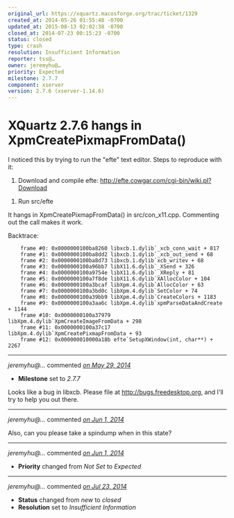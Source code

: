 ```yaml
---
original_url: https://xquartz.macosforge.org/trac/ticket/1329
created_at: 2014-05-26 01:55:48 -0700
updated_at: 2015-08-13 02:02:38 -0700
closed_at: 2014-07-23 00:15:23 -0700
status: closed
type: crash
resolution: Insufficient Information
reporter: tss@…
owner: jeremyhu@…
priority: Expected
milestone: 2.7.7
component: xserver
version: 2.7.6 (xserver-1.14.6)
---
```


XQuartz 2.7.6 hangs in XpmCreatePixmapFromData()
================================================


I noticed this by trying to run the "efte" text editor. Steps to reproduce with it:

1.  Download and compile efte: <http://efte.cowgar.com/cgi-bin/wiki.pl?Download>

<!-- -->

1.  Run src/efte

It hangs in XpmCreatePixmapFromData() in src/con\_x11.cpp. Commenting out the call makes it work.

Backtrace:

        frame #⁠0: 0x0000000100ba8260 libxcb.1.dylib`_xcb_conn_wait + 817
        frame #⁠1: 0x0000000100ba8dd2 libxcb.1.dylib`_xcb_out_send + 68
        frame #⁠2: 0x0000000100ba8d73 libxcb.1.dylib`xcb_writev + 68
        frame #⁠3: 0x0000000100a96bb7 libX11.6.dylib`_XSend + 326
        frame #⁠4: 0x0000000100a9754e libX11.6.dylib`_XReply + 81
        frame #⁠5: 0x0000000100a7f8de libX11.6.dylib`XAllocColor + 104
        frame #⁠6: 0x0000000100a3bcaf libXpm.4.dylib`AllocColor + 63
        frame #⁠7: 0x0000000100a3bd0c libXpm.4.dylib`SetColor + 74
        frame #⁠8: 0x0000000100a39bb9 libXpm.4.dylib`CreateColors + 1183
        frame #⁠9: 0x0000000100a3aa6c libXpm.4.dylib`xpmParseDataAndCreate + 1144
        frame #⁠10: 0x0000000100a37979 libXpm.4.dylib`XpmCreateImageFromData + 298
        frame #⁠11: 0x0000000100a37c17 libXpm.4.dylib`XpmCreatePixmapFromData + 93
        frame #⁠12: 0x000000010000a18b efte`SetupXWindow(int, char**) + 2267


---

*jeremyhu@…* commented *[on May 29, 2014](https://xquartz.macosforge.org/trac/ticket/1329#comment:1 "May 29, 2014 at 9:52 PM PDT")*

-   **Milestone** set to *2.7.7*

Looks like a bug in libxcb. Please file at <http://bugs.freedesktop.org>, and I'll try to help you out there.



---

*jeremyhu@…* commented *[on Jun 1, 2014](https://xquartz.macosforge.org/trac/ticket/1329#comment:2 "June 1, 2014 at 1:29 AM PDT")*

Also, can you please take a spindump when in this state?



---

*jeremyhu@…* commented *[on Jun 1, 2014](https://xquartz.macosforge.org/trac/ticket/1329#comment:3 "June 1, 2014 at 1:37 AM PDT")*

-   **Priority** changed from *Not Set* to *Expected*



---

*jeremyhu@…* commented *[on Jul 23, 2014](https://xquartz.macosforge.org/trac/ticket/1329#comment:4 "July 23, 2014 at 12:15 AM PDT")*

-   **Status** changed from *new* to *closed*
-   **Resolution** set to *Insufficient Information*



